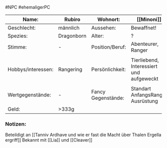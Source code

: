 #NPC #ehemaligerPC 

| Name:              | Rubiro     | Wohnort:           | [[Minoni]]                               |
| ------------------ | ---------- | ------------------ | ---------------------------------------- |
| Geschlecht:        | männlich   | Aussehen:          | Bewaffnet!                               |
| Spezies:           | Dragonborn | Alter:             | ?                                        |
| Stimme:            | -          | Position/Beruf:    | Abenteurer, Ranger                       |
|                    |            |                    |                                          |
| Hobbys/interessen: | Rangering  | Persönlichkeit:    | Tierliebend, Interessiert und aufgeweckt |
|                    |            |                    |                                          |
| Wertgegenstände:   | -          | Fancy Gegenstände: | Standart AnfangsRanger Ausrüstung        |
| Geld:              | >333g      |                    |                                          |
### Notizen:
Beteildigt an [[Tanniv Ardhave und wie er fast die Macht über Thalen Ergella ergriff]]
Bekannt mit [[Lia]] und [[Cleaver]]